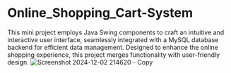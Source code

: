 # Online_Shopping_Cart-System
This mini project employs Java Swing components to craft an intuitive and interactive user interface, seamlessly integrated with a MySQL database backend for efficient data management. Designed to enhance the online shopping experience, this project merges functionality with user-friendly design.
![Screenshot 2024-12-02 214620 - Copy](https://github.com/user-attachments/assets/340bccd7-4a77-403c-be61-4b558b0d619e)
